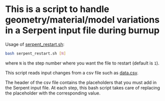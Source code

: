 # This is a script to handle geometry/material/model variations in a Serpent input file during burnup

Usage of [serpent_restart.sh](serpent_restart.sh):
```bash
bash serpent_restart.sh [N]
```
where `N` is the step number where you want the file to restart (default is `1`).


This script reads input changes from a csv file such as [data.csv](data.csv).

The header of the csv file contains the placeholders that you must add in the Serpent input file.
At each step, this bash script takes care of replacing the placeholder with the corresponding value. 


